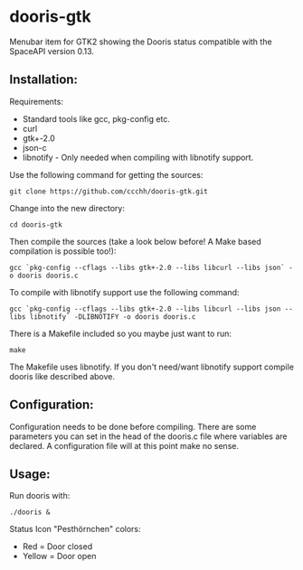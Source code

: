 dooris-gtk
==========

Menubar item for GTK2 showing the Dooris status compatible with the SpaceAPI version 0.13.

Installation:
-------------

Requirements:

- Standard tools like gcc, pkg-config etc.
- curl
- gtk+-2.0
- json-c
- libnotify - Only needed when compiling with libnotify support.

Use the following command for getting the sources:

    git clone https://github.com/ccchh/dooris-gtk.git

Change into the new directory:

    cd dooris-gtk

Then compile the sources (take a look below before! A Make based compilation is possible too!):

    gcc `pkg-config --cflags --libs gtk+-2.0 --libs libcurl --libs json` -o dooris dooris.c

To compile with libnotify support use the following command:

    gcc `pkg-config --cflags --libs gtk+-2.0 --libs libcurl --libs json --libs libnotify` -DLIBNOTIFY -o dooris dooris.c

There is a Makefile included so you maybe just want to run:

    make

The Makefile uses libnotify. If you don't need/want libnotify support compile dooris like described above.

Configuration:
--------------

Configuration needs to be done before compiling. There are some parameters you can set in the head of the dooris.c file where variables are declared. A configuration file will at this point make no sense.

Usage:
------

Run dooris with:

    ./dooris & 

Status Icon "Pesthörnchen" colors:

- Red = Door closed
- Yellow = Door open

